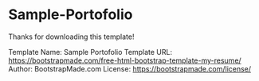 # Sample-Portofolio


Thanks for downloading this template!

Template Name: Sample Portofolio
Template URL: https://bootstrapmade.com/free-html-bootstrap-template-my-resume/
Author: BootstrapMade.com
License: https://bootstrapmade.com/license/

